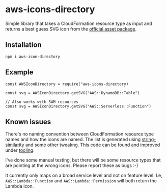 # aws-icons-directory

Simple library that takes a CloudFormation resource type as input and returns a best guess SVG icon from the [official asset package](https://aws.amazon.com/architecture/icons/).

## Installation
`npm i aws-icon-directory`

## Example

```
const AWSIconDirectory = require("aws-icons-directory)

const svg = AWSIconDirectory.getSVG("AWS::DynamoDB::Table")

// Also works with SAM resources
const svg = AWSIconDirectory.getSVG("AWS::Serverless::Function")

```

## Known issues
There's no naming convention between CloudFormation resource type names and how the icons are named. The list is generated using [string-similarity](https://www.npmjs.com/package/string-similarity) and some other tweakng. This code can be found and improved under [tooling](tooling).

I've done some manual testing, but there will be some resource types that are pointing at the wrong icons. Please report these as bugs :-)

It currently only maps on a broad service level and not on feature level. I.e, `AWS::Lambda::Function` and `AWS::Lambda::Permission` will both return the Lambda icon.